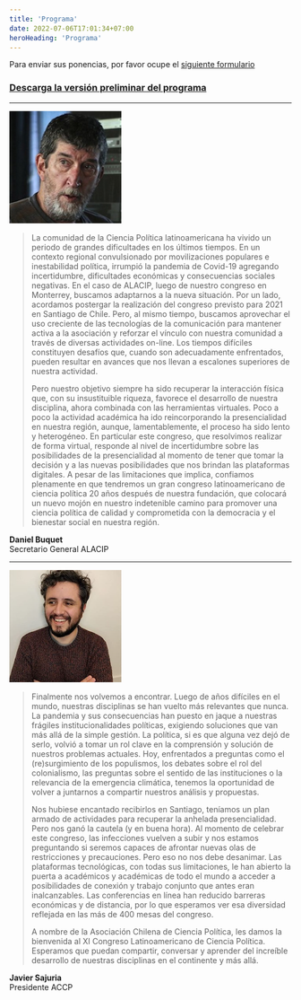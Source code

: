 ```yaml
---
title: 'Programa'
date: 2022-07-06T17:01:34+07:00
heroHeading: 'Programa'
---
```


Para enviar sus ponencias, por favor ocupe el [siguiente formulario](https://forms.gle/yxWrVJH9FsRUjAwD9)


### [**Descarga la versión preliminar del programa**](Programa_preliminar.pdf)




---

![](buquet.png)

> La comunidad de la Ciencia Política latinoamericana ha vivido un periodo de grandes dificultades en los últimos tiempos. En un contexto regional convulsionado por movilizaciones populares e inestabilidad política, irrumpió la pandemia de Covid-19 agregando incertidumbre, dificultades económicas y consecuencias sociales negativas. En el caso de ALACIP, luego de nuestro congreso en Monterrey, buscamos adaptarnos a la nueva situación. Por un lado, acordamos postergar la realización del congreso previsto para 2021 en Santiago de Chile. Pero, al mismo tiempo, buscamos aprovechar el uso creciente de las tecnologías de la comunicación para mantener activa a la asociación y reforzar el vínculo con nuestra comunidad a través de diversas actividades on-line. Los tiempos difíciles constituyen desafíos que, cuando son adecuadamente enfrentados, pueden resultar en avances que nos llevan a escalones superiores de nuestra actividad.
> 
> Pero nuestro objetivo siempre ha sido recuperar la interacción física que, con su insustituible riqueza, favorece el desarrollo de nuestra disciplina, ahora combinada con las herramientas virtuales. Poco a poco la actividad académica ha ido reincorporando la presencialidad en nuestra región, aunque, lamentablemente, el proceso ha sido lento y heterogéneo. En particular este congreso, que resolvimos realizar de forma virtual, responde al nivel de incertidumbre sobre las posibilidades de la presencialidad al momento de tener que tomar la decisión y a las nuevas posibilidades que nos brindan las plataformas digitales. A pesar de las limitaciones que implica, confiamos plenamente en que tendremos un gran congreso latinoamericano de ciencia política 20 años después de nuestra fundación, que colocará un nuevo mojón en nuestro indetenible camino para promover una ciencia política de calidad y comprometida con la democracia y el bienestar social en nuestra región.

**Daniel Buquet**  
Secretario General ALACIP

---

![](sajuria.png)

> Finalmente nos volvemos a encontrar. Luego de años difíciles en el mundo, nuestras disciplinas se han vuelto más relevantes que nunca. La pandemia y sus consecuencias han puesto en jaque a nuestras frágiles institucionalidades políticas, exigiendo soluciones que van más allá de la simple gestión. La política, si es que alguna vez dejó de serlo, volvió a tomar un rol clave en la comprensión y solución de nuestros problemas actuales. Hoy, enfrentados a preguntas como el (re)surgimiento de los populismos, los debates sobre el rol del colonialismo, las preguntas sobre el sentido de las instituciones o la relevancia de la emergencia climática, tenemos la oportunidad de volver a juntarnos a compartir nuestros análisis y propuestas.
> 
> Nos hubiese encantado recibirlos en Santiago, teníamos un plan armado de actividades para recuperar la anhelada presencialidad. Pero nos ganó la cautela (y en buena hora). Al momento de celebrar este congreso, las infecciones vuelven a subir y nos estamos preguntando si seremos capaces de afrontar nuevas olas de restricciones y precauciones. Pero eso no nos debe desanimar. Las plataformas tecnológicas, con todas sus limitaciones, le han abierto la puerta a académicos y académicas de todo el mundo a acceder a posibilidades de conexión y trabajo conjunto que antes eran inalcanzables. Las conferencias en línea han reducido barreras económicas y de distancia, por lo que esperamos ver esa diversidad reflejada en las más de 400 mesas del congreso.
> 
> A nombre de la Asociación Chilena de Ciencia Política, les damos la bienvenida al XI Congreso Latinoamericano de Ciencia Política. Esperamos que puedan compartir, conversar y aprender del increíble desarrollo de nuestras disciplinas en el continente y más allá.

**Javier Sajuria**  
Presidente ACCP
